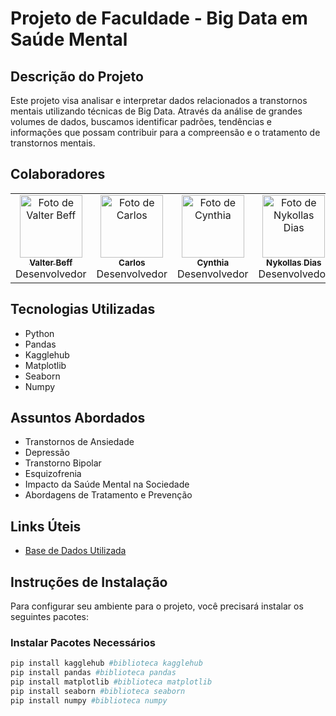 # Projeto de Faculdade - Big Data em Saúde Mental

## Descrição do Projeto

Este projeto visa analisar e interpretar dados relacionados a transtornos mentais utilizando técnicas de Big Data. Através da análise de grandes volumes de dados, buscamos identificar padrões, tendências e informações que possam contribuir para a compreensão e o tratamento de transtornos mentais.

## Colaboradores

<table>
  <tr>
    <td align="center">
      <a href="https://github.com/ValterBeff">
        <img src="https://github.com/ValterBeff.png" width="100px;" alt="Foto de Valter Beff"/><br />
        <sub><b>Valter Beff</b></sub>
      </a><br />
      Desenvolvedor
    </td>
    <td align="center">
      <a href="https://github.com/Cadu-m">
        <img src="https://github.com/Cadu-m.png" width="100px;" alt="Foto de Carlos"/><br />
        <sub><b>Carlos</b></sub>
      </a><br />
      Desenvolvedor
    </td>
    <td align="center">
      <a href="https://github.com/Cynale19">
        <img src="https://github.com/Cynale19.png" width="100px;" alt="Foto de Cynthia"/><br />
        <sub><b>Cynthia</b></sub>
      </a><br />
      Desenvolvedor
    </td>
    <td align="center">
      <a href="https://github.com/PatoZezinho">
        <img src="https://github.com/PatoZezinho.png" width="100px;" alt="Foto de Nykollas Dias"/><br />
        <sub><b>Nykollas Dias</b></sub>
      </a><br />
      Desenvolvedor
    </td>
    <td align="center">
      <a href="https://github.com/Borgenetico">
        <img src="https://github.com/Borgenetico.png" width="100px;" alt="Foto de Davi Borges"/><br />
        <sub><b>Davi Borges</b></sub>
      </a><br />
      Desenvolvedor
    </td>
  </tr>
</table>

## Tecnologias Utilizadas

- Python
- Pandas
- Kagglehub
- Matplotlib
- Seaborn
- Numpy

## Assuntos Abordados

- Transtornos de Ansiedade
- Depressão
- Transtorno Bipolar
- Esquizofrenia
- Impacto da Saúde Mental na Sociedade
- Abordagens de Tratamento e Prevenção

## Links Úteis

- [Base de Dados Utilizada](https://www.kaggle.com/datasets/cid007/mental-disorder-classification/data)

## Instruções de Instalação

Para configurar seu ambiente para o projeto, você precisará instalar os seguintes pacotes:

### Instalar Pacotes Necessários

```bash
pip install kagglehub #biblioteca kagglehub
pip install pandas #biblioteca pandas
pip install matplotlib #biblioteca matplotlib
pip install seaborn #biblioteca seaborn
pip install numpy #biblioteca numpy
